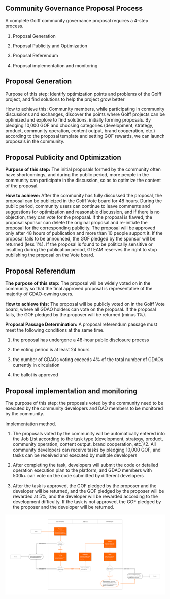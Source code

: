 ## Community Governance Proposal Process

A complete Golff community governance proposal requires a 4-step process.

1. Proposal Generation
2. Proposal Publicity and Optimization

3. Proposal Referendum

4. Proposal implementation and monitoring

   

## Proposal Generation

Purpose of this step: Identify optimization points and problems of the Golff project, and find solutions to help the project grow better

How to achieve this: Community members, while participating in community discussions and exchanges, discover the points where Golff projects can be optimized and explore to find solutions, initially forming proposals. By pledging 10,000 GOF and choosing categories (development, strategy, product, community operation, content output, brand cooperation, etc.) according to the proposal template and setting GOF rewards, we can launch proposals in the community.



## Proposal Publicity and Optimization

**Purpose of this step:** The initial proposals formed by the community often have shortcomings, and during the public period, more people in the community can participate in the discussion, so as to optimize the content of the proposal.

**How to achieve:** After the community has fully discussed the proposal, the proposal can be publicized in the Golff Vote board for 48 hours. During the public period, community users can continue to leave comments and suggestions for optimization and reasonable discussion, and if there is no objection, they can vote for the proposal. If the proposal is flawed, the proposal sponsor can delete the original proposal and re-initiate the proposal for the corresponding publicity. The proposal will be approved only after 48 hours of publication and more than 10 people support it. If the proposal fails to be announced, the GOF pledged by the sponsor will be returned (less 1%). If the proposal is found to be politically sensitive or insulting during the publication period, GTEAM reserves the right to stop publishing the proposal on the Vote board.

## Proposal Referendum

**The purpose of this step:** The proposal will be widely voted on in the community so that the final approved proposal is representative of the majority of GDAO-owning users.

**How to achieve this:** The proposal will be publicly voted on in the Golff Vote board, where all GDAO holders can vote on the proposal. If the proposal fails, the GOF pledged by the proposer will be returned (minus 1%).

**Proposal Passage Determination:** A proposal referendum passage must meet the following conditions at the same time.

1. the proposal has undergone a 48-hour public disclosure process

2. the voting period is at least 24 hours

3. the number of GDAOs voting exceeds 4% of the total number of GDAOs currently in circulation

4. the ballot is approved

   

## Proposal implementation and monitoring

The purpose of this step: the proposals voted by the community need to be executed by the community developers and DAO members to be monitored by the community.

Implementation method.

1. The proposals voted by the community will be automatically entered into the Job List according to the task type (development, strategy, product, community operation, content output, brand cooperation, etc.)\2. All community developers can receive tasks by pledging 10,000 GOF, and tasks can be received and executed by multiple developers

3. After completing the task, developers will submit the code or detailed operation execution plan to the platform, and GDAO members with 500k+ can vote on the code submitted by different developers

4. After the task is approved, the GOF pledged by the proposer and the developer will be returned, and the GOF pledged by the proposer will be rewarded at 5%, and the developer will be rewarded according to the development difficulty. If the task is not approved, the GOF pledged by the proposer and the developer will be returned.

![image](images/DAO/1.png)
